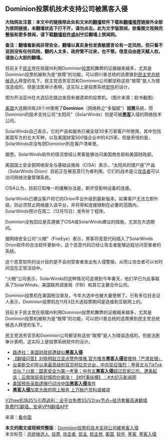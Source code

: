  <h2>Dominion投票机技术支持公司被黑客入侵</h2> <p class="notice"><b>大陆网友注意：本文中的链接除此处和文末的<a href="https://github.com/bannedbook/fanqiang" >翻墙</a>软件下载和<a href="https://github.com/killgcd/justmysocks/blob/master/README.md">翻墙推荐</a>链接外全部为禁网链接，未翻墙状态下打不开，请勿点击。此为文字版禁闻，欲看图文视频完整版和更多禁闻，请下载<a href="https://github.com/bannedbook/fanqiang">翻墙软件或APP</a>后翻墙上禁闻网。</p><p>备注：翻墙看新闻非常安全，翻墙以真实身份发表敏感言论有一定风险，但只看不说则没有任何风险，翻的人太多，政府管不过来，也不管。信息自由是天赋人权，请放心大胆的翻墙。</b></p>  <div class="entry"> <p id="summary">目前关于<a href="https://www.bannedbook.org/bnews/tag/%e6%b0%91%e4%b8%bb/" class="st_tag internal_tag" rel="tag" title="标签 民主 下的日志">民主</a>党在摇摆州利用Dominion<a href="https://www.bannedbook.org/bnews/tag/%E6%8A%95%E7%A5%A8/" class="st_tag internal_tag" rel="tag" title="标签 投票 下的日志">投票</a>机舞弊的证据越来越多，尤其是Dominion投票机被称为是“故障”的功能，可以把川普总统的选票换到<a href="https://www.bannedbook.org/bnews/tag/%e6%b0%91%e4%b8%bb%e5%85%9a/" class="st_tag internal_tag" rel="tag" title="标签 民主党 下的日志">民主党</a><a href="https://www.bannedbook.org/bnews/tag/%e6%80%bb%e7%bb%9f%e5%80%99%e9%80%89%e4%ba%ba/" class="st_tag internal_tag" rel="tag" title="标签 总统候选人 下的日志">总统候选人</a>拜登的名下。民主党选务官员和Dominion公司都坚称这些“故障”是人为错误造成的，但是法医审计表明，这实际上是投票系统<a href="https://www.bannedbook.org/bnews/tag/%e8%bd%af%e4%bb%b6/" class="st_tag internal_tag" rel="tag" title="标签 软件 下的日志">软件</a>的设计。</p> <p id="conimg">图为乔治亚州在大选后在路边发现有被遗弃的投票机。（图片来源：脸书截图）</p> <p><a href="https://www.bannedbook.org/bnews/tag/%e7%be%8e%e5%9b%bd/" class="st_tag internal_tag" rel="tag" title="标签 美国 下的日志">美国</a>大选期间有28个州使用了<strong>Dominion</strong>（网络称之“多猫腻”）<strong>投票</strong>系统，而Dominion的技术支持公司“太阳风”（SolarWinds）则是可被<strong><a href="https://www.bannedbook.org/bnews/tag/%e9%bb%91%e5%ae%a2/" class="st_tag internal_tag" rel="tag" title="标签 黑客 下的日志">黑客</a></strong>入侵的网络技术公司。</p> <p>SolarWinds自己表示，它的产品和服务已被全球30多万家客户所使用，其中包括美国军方的五大军种，以及美国财富500强企业中的425家。但是奇怪的是，SolarWinds并没有把Dominion列在客户清单里。</p> <p>据悉，SolarWinds软件的情况曾经让黑客能够访问美国商务部和美国财政部。</p>  <p>美国国土安全部网络安全与基础设施局（CISA）表示，“太阳风的猎户座”产品（SolarWinds Orion）目前正在被恶意行为者利用。它们的战术是让<a href="https://www.bannedbook.org/bnews/tag/%E6%94%BB%E5%87%BB%E8%80%85/" class="st_tag internal_tag" rel="tag" title="标签 攻击者 下的日志">攻击者</a>可以访问网络流量管理系统。</p> <p>CISA认为，目前已知唯一的缓解办法是，断开受影响设备的连接。</p> <p>SolarWinds已建议客户将它的Orion平台升级到最新版本。如果客户无法立即升级，则必须禁止网络接入该平台，并将埠和连接限制在必要的范围内。SolarWinds预计在周二（12月15日）发布补丁程序。</p> <p>Dominion没有回应是否遵循了CISA或SolarWinds建议的措施，尤其在大选期间。</p> <p>据网络安全公司“火眼”（FireEye）表示，黑客将恶意代码插入了SolarWinds Orion软件的合法软件更新中。这个恶意代码已经让攻击者能够远程访问受害者的系统。</p>  <p>这个恶意软件的设计目的是不会向受害者发出有入侵警报，从而让攻击者可以长时间混在正常活动中。</p> <p>“火眼”公司表示，SolarWinds的这种情况可追溯到今年春天，他们早已为此事联系了SolarWinds、美国联邦调查局（FBI）和其它主要合作公司。</p> <p>Dominion投票机在美国相当普及，今年大选中也被大量使用了。已有多位目击证人表示，Dominion投票机在11月3日大选投票期间是连接到互联网上的。</p> <p>目前关于民主党在摇摆州利用Dominion投票机舞弊的证据越来越多，尤其是Dominion投票机被称为是“故障”的功能，可以把川普总统的选票换到民主党总统候选人拜登的名下。</p> <p>民主党选务官员和Dominion公司都坚称这些“故障”是人为错误造成的，但是法医审计表明，这实际上是投票系统软件的设计。</p>  <ul class='op-related-articles' title='相关阅读'> <li><a href='https://www.bannedbook.org/bnews/cnnews/20201214/1447524.html' target='_blank'>路透社：美国财政部遭疑似<b>黑客入侵</b></a></li> <li><a href='https://www.bannedbook.org/bnews/fanqiang/20200918/1398870.html' target='_blank'>【翻墙问答】刘晓明赵立坚点赞色情推 官方推责<b>黑客入侵</b>要推特「严肃处理」</a></li> <li><a href='https://www.bannedbook.org/bnews/bannedvideo/20200918/1398580.html' target='_blank'>台美断交41年以来最高级别官员柯拉克访台，中共反应强烈；甲骨文与TikTok合伙？川普：国家安全为第一考量；中共五<b>黑客入侵</b>超过百家公司，遭美起诉；云南瑞丽突封城肉价飙涨！【#时事纵横】｜#大纪元新闻网</a></li> <li><a href='https://www.bannedbook.org/bnews/baitai/20200916/1397559.html' target='_blank'>美国预告采取逮捕行动涉中国<b>黑客入侵</b>事件</a></li> <li><a href='https://www.bannedbook.org/bnews/cnnews/20200817/1381249.html' target='_blank'><b>黑客入侵</b>加拿大政府网上服务 上万帐户资料或被盗</a></li> </ul> <p class="texttj"> <a href="https://github.com/bannedbook/fanqiang/wiki/V2ray%E6%9C%BA%E5%9C%BA" target="_blank">V2free机场25%引荐返利：全平台免费SS/V2ray节点+经济套餐高速翻墙</a><br/> <a href="https://github.com/bannedbook/fanqiang/wiki/%E7%A6%81%E9%97%BB%E7%BD%91%E5%AE%89%E5%8D%93%E7%BF%BB%E5%A2%99%E6%96%B0%E9%97%BBAPP" target="_blank">免费PC翻墙、安卓VPN翻墙APP</a></p><p> 来源：<span class='wp_keywordlink_affiliate'><a href="https://www.secretchina.com/" title="看中国" target="_blank">看中国</a></span> </p><a name='sharetosocial'></a>       <div><b>本文的图文或视频完整版</b>：<a href='https://www.bannedbook.org/bnews/comments/20201215/1447972.html'>Dominion投票机技术支持公司被黑客入侵</a></div>  </div><!--END ENTRY--> <div class="postfooter"> <div>本文标签：<a href="https://www.bannedbook.org/bnews/tag/%e6%80%bb%e7%bb%9f%e5%80%99%e9%80%89%e4%ba%ba/" rel="tag">总统候选人</a>, <a href="https://www.bannedbook.org/bnews/tag/%E6%8A%95%E7%A5%A8/" rel="tag">投票</a>, <a href="https://www.bannedbook.org/bnews/tag/%E6%94%BB%E5%87%BB%E8%80%85/" rel="tag">攻击者</a>, <a href="https://www.bannedbook.org/bnews/tag/%e6%b0%91%e4%b8%bb/" rel="tag">民主</a>, <a href="https://www.bannedbook.org/bnews/tag/%e6%b0%91%e4%b8%bb%e5%85%9a/" rel="tag">民主党</a>, <a href="https://www.bannedbook.org/bnews/tag/%e7%be%8e%e5%9b%bd/" rel="tag">美国</a>, <a href="https://www.bannedbook.org/bnews/tag/%e8%bd%af%e4%bb%b6/" rel="tag">软件</a>, <a href="https://www.bannedbook.org/bnews/tag/%e9%bb%91%e5%ae%a2/" rel="tag">黑客</a>, <a href="https://www.bannedbook.org/bnews/tag/%E9%BB%91%E5%AE%A2%E5%85%A5%E4%BE%B5/" rel="tag">黑客入侵</a></div>  </div><!--END POSTFOOTER--> 
